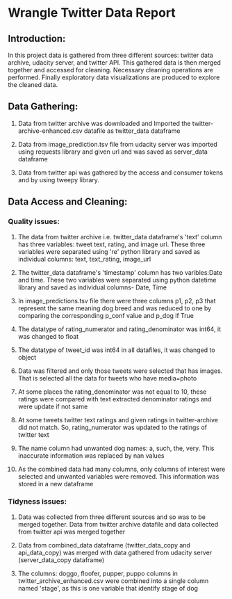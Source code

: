 
# Wrangle Twitter Data Report
## Introduction:
In this project data is gathered from three different sources: twitter data archive, udacity server, and twitter API. This gathered data is then merged together and accessed for cleaning. Necessary cleaning operations are performed. Finally exploratory data visualizations are produced to explore the cleaned data.

## Data Gathering:
1. Data from twitter archive was downloaded and Imported the twitter-archive-enhanced.csv datafile as twitter_data dataframe

2. Data from image_prediction.tsv file from udacity server was imported using requests library and given url and was saved as server_data dataframe

3. Data from twitter api was gathered by the access and consumer tokens and by using tweepy library. 

## Data Access and Cleaning:

### Quality issues:
1. The data from twitter archive i.e. twitter_data dataframe's 'text' column has three variables: tweet text, rating, and image url. These three variables were separated using 're' python library and saved as individual columns: text, text_rating, image_url

2. The twitter_data dataframe's 'timestamp' column has two varibles:Date and time. These two variables were separated using python datetime library and saved as individual columns- Date, Time
 
3. In image_predictions.tsv file there were three columns p1, p2, p3 that represent the same meaning dog breed and was reduced to one by comparing the corresponding p_conf value and p_dog if True
 
4. The datatype of rating_numerator and rating_denominator was int64, it was changed to float

5. The datatype of tweet_id was int64 in all datafiles, it was changed to object

6. Data was filtered and only those tweets were selected that has images. That is selected all the data for tweets who have media=photo

7. At some places the rating_denominator was not equal to 10, these ratings were compared with text extracted denominator ratings and were update if not same

8. At some tweets twitter text ratings and given ratings in twitter-archive did not match. So, rating_numerator was updated to the ratings of twitter text

9. The name column had unwanted dog names: a, such, the, very. This inaccurate information was replaced by nan values

10. As the combined data had many columns, only columns of interest were selected and unwanted variables were removed. This information was stored in a new dataframe

### Tidyness issues:

1. Data was collected from three different sources and so was to be merged together. Data from twitter archive datafile and data collected from twitter api was merged together

2. Data from combined_data dataframe (twitter_data_copy and api_data_copy) was merged with data gathered from udacity server (server_data_copy dataframe)

3. The columns: doggo, floofer, pupper, puppo columns in twitter_archive_enhanced.csv were combined into a single column named 'stage', as this is one variable that identify stage of dog

